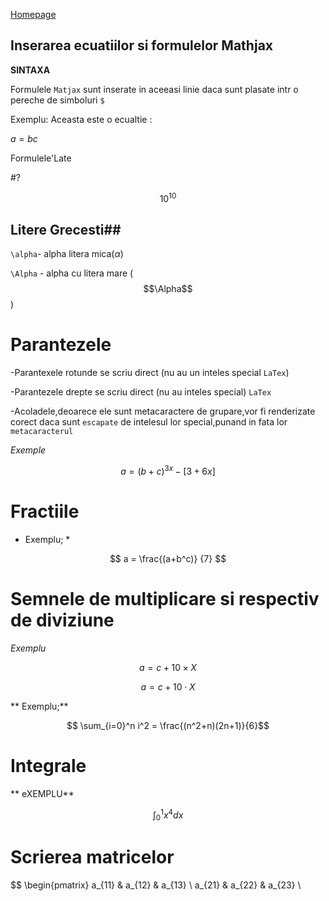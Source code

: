 <script id="MathJax-script" async src="https://cdn.jsdelivr.net/npm/mathjax@3/es5/tex-mml-chtml.js"></script>
[Homepage](index.md)

## Inserarea ecuatiilor si formulelor Mathjax ##

**SINTAXA**

Formulele `Matjax` sunt inserate in aceeasi linie daca sunt plasate intr o pereche de simboluri `$`

Exemplu: Aceasta este o ecualtie :

$a=bc$

Formulele'Late

#?

$$10^10$$

## Litere Grecesti##

`\alpha`- alpha litera mica($\alpha$)

`\Alpha` - alpha cu litera mare ($$\Alpha$$)

# Parantezele

-Parantexele rotunde se scriu direct (nu au un inteles special `LaTex`)

-Parantezele drepte se scriu direct (nu au inteles special) `LaTex`

-Acoladele,deoarece ele sunt metacaractere de grupare,vor fi renderizate corect daca sunt `escapate` de intelesul lor special,punand in fata lor `metacaracterul`

*Exemple*

$$a = (b+c)^{3x} - [3+6x]$$

# Fractiile

* Exemplu; *

$$ a = \frac{(a+b^c)} {7} $$

# Semnele de multiplicare  si respectiv de diviziune

*Exemplu*

$$ a = c + 10 \times X $$

$$ a = c + 10 \cdot X $$

** Exemplu;**

$$ \sum_{i=0}^n i^2 = \frac{(n^2+n)(2n+1)}{6}$$

# Integrale 

** eXEMPLU**

$$ \int_0^1 x^4 dx $$

# Scrierea matricelor

$$
\begin{pmatrix}
a_{11} & a_{12} & a_{13} \\
a_{21} & a_{22} & a_{23} \\ 

